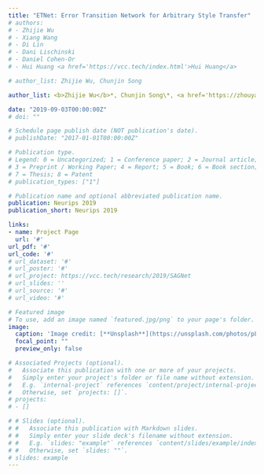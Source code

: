 ```yaml
---
title: "ETNet: Error Transition Network for Arbitrary Style Transfer"
# authors:
# - Zhijie Wu
# - Xiang Wang
# - Di Lin
# - Dani Lischinski
# - Daniel Cohen-Or
# - Hui Huang <a href='https://vcc.tech/index.html'>Hui Huang</a>

# author_list: Zhijie Wu, Chunjin Song

author_list: <b>Zhijie Wu</b>*, Chunjin Song\*, <a href='https://zhouyangvcc.github.io/'>Yang Zhou</a>, <a href='http://www.cs.mun.ca/~gong/'>Minglun Gong</a>, <a href='https://vcc.tech/~huihuang'>Hui Huang</a>

date: "2019-09-03T00:00:00Z"
# doi: ""

# Schedule page publish date (NOT publication's date).
# publishDate: "2017-01-01T00:00:00Z"

# Publication type.
# Legend: 0 = Uncategorized; 1 = Conference paper; 2 = Journal article;
# 3 = Preprint / Working Paper; 4 = Report; 5 = Book; 6 = Book section;
# 7 = Thesis; 8 = Patent
# publication_types: ["1"]

# Publication name and optional abbreviated publication name.
publication: Neurips 2019
publication_short: Neurips 2019

links:
- name: Project Page
  url: '#'
url_pdf: '#'
url_code: '#'
# url_dataset: '#'
# url_poster: '#'
# url_project: https://vcc.tech/research/2019/SAGNet
# url_slides: ''
# url_source: '#'
# url_video: '#'

# Featured image
# To use, add an image named `featured.jpg/png` to your page's folder. 
image:
  caption: 'Image credit: [**Unsplash**](https://unsplash.com/photos/pLCdAaMFLTE)'
  focal_point: ""
  preview_only: false

# Associated Projects (optional).
#   Associate this publication with one or more of your projects.
#   Simply enter your project's folder or file name without extension.
#   E.g. `internal-project` references `content/project/internal-project/index.md`.
#   Otherwise, set `projects: []`.
# projects:
# - []

# # Slides (optional).
# #   Associate this publication with Markdown slides.
# #   Simply enter your slide deck's filename without extension.
# #   E.g. `slides: "example"` references `content/slides/example/index.md`.
# #   Otherwise, set `slides: ""`.
# slides: example
---
```


<!-- {{% alert note %}}
Click the *Cite* button above to demo the feature to enable visitors to import publication metadata into their reference management software.
{{% /alert %}} -->

<!-- {{% alert note %}}
Click the *Slides* button above to demo Academic's Markdown slides feature.
{{% /alert %}} -->

<!-- Supplementary notes can be added here, including [code and math](https://sourcethemes.com/academic/docs/writing-markdown-latex/). -->


